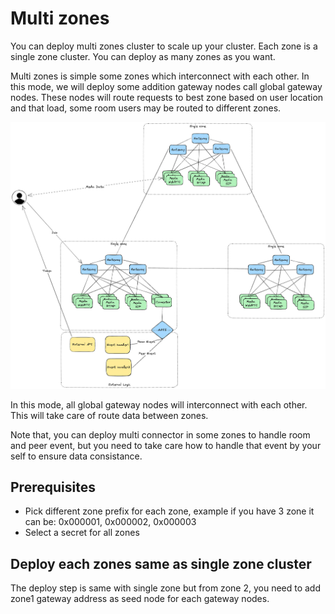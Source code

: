 # Multi zones

You can deploy multi zones cluster to scale up your cluster. Each zone is a single zone cluster. You can deploy as many zones as you want.

Multi zones is simple some zones which interconnect with each other. In this mode, we will deploy some addition gateway nodes call global gateway nodes. These nodes will route requests to best zone based on user location and that load, some room users may be routed to different zones.

![Multi zones](../../imgs/multi-zones.excalidraw.png)

In this mode, all global gateway nodes will interconnect with each other. This will take care of route data between zones.

Note that, you can deploy multi connector in some zones to handle room and peer event, but you need to take care how to handle that event by your self to ensure data consistance.

## Prerequisites

- Pick different zone prefix for each zone, example if you have 3 zone it can be: 0x000001, 0x000002, 0x000003
- Select a secret for all zones

## Deploy each zones same as single zone cluster

The deploy step is same with single zone but from zone 2, you need to add zone1 gateway address as seed node for each gateway nodes.